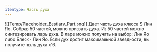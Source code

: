 ```yaml
---
itemtype: Часть духа
---
```

![[Temp/Placeholder_Bestiary_Part.png]]
Дает часть духа класса S Лин Яо. Собрав 50 частей, можно призвать духа. Из 50 частей можно синтезировать ларь духа. В ларе можно получить на выбор: Лин Яо либо Блеск · Лин Яо. Если дух достиг максимальной звездности, вы получите пыль духа х16.
